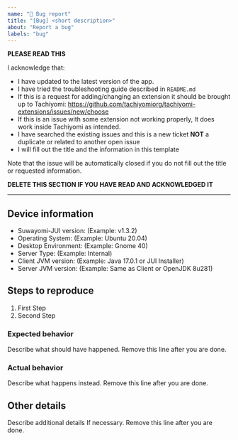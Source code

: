 ```yaml
---
name: "🐞 Bug report"
title: "[Bug] <short description>"
about: "Report a bug"
labels: "bug"
---
```


**PLEASE READ THIS**

I acknowledge that:

- I have updated to the latest version of the app.
- I have tried the troubleshooting guide described in `README.md`
- If this is a request for adding/changing an extension it should be brought up to Tachiyomi: https://github.com/tachiyomiorg/tachiyomi-extensions/issues/new/choose
- If this is an issue with some extension not working properly, It does work inside Tachiyomi as intended.
- I have searched the existing issues and this is a new ticket **NOT** a duplicate or related to another open issue
- I will fill out the title and the information in this template

Note that the issue will be automatically closed if you do not fill out the title or requested information.

**DELETE THIS SECTION IF YOU HAVE READ AND ACKNOWLEDGED IT**

---

## Device information
- Suwayomi-JUI version: (Example: v1.3.2)
- Operating System: (Example: Ubuntu 20.04)
- Desktop Environment: (Example: Gnome 40)
- Server Type: (Example: Internal)
- Client JVM version: (Example: Java 17.0.1 or JUI Installer)
- Server JVM version: (Example: Same as Client or OpenJDK 8u281)

## Steps to reproduce
1. First Step
2. Second Step

### Expected behavior
Describe what should have happened. Remove this line after you are done.

### Actual behavior
Describe what happens instead. Remove this line after you are done.

## Other details
Describe additional details If necessary. Remove this line after you are done.
